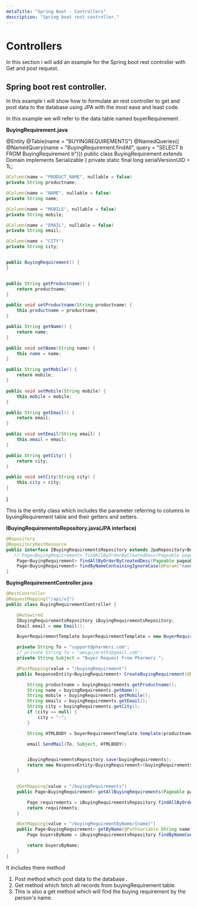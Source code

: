 ```yaml
---
metaTitle: "Spring Boot - Controllers"
description: "Spring boot rest controller."
---
```


# Controllers


In this section i will add an example for the Spring boot rest controller with Get and post request.



## Spring boot rest controller.


> 
<p>In this example i will show how to formulate an rest controller to get
and post data to the database using JPA with the most ease and least
code.</p>


In this example we will refer to the data table named buyerRequirement .

**BuyingRequirement.java**

@Entity
@Table(name = "BUYINGREQUIREMENTS")
@NamedQueries({
@NamedQuery(name = "BuyingRequirement.findAll", query = "SELECT b FROM BuyingRequirement b")})
public class BuyingRequirement extends Domain implements Serializable {
private static final long serialVersionUID = 1L;

```java
@Column(name = "PRODUCT_NAME", nullable = false)
private String productname;

@Column(name = "NAME", nullable = false)
private String name;

@Column(name = "MOBILE", nullable = false)
private String mobile;

@Column(name = "EMAIL", nullable = false)
private String email;

@Column(name = "CITY")
private String city;


public BuyingRequirement() {
}


public String getProductname() {
    return productname;
}

public void setProductname(String productname) {
    this.productname = productname;
}

public String getName() {
    return name;
}

public void setName(String name) {
    this.name = name;
}

public String getMobile() {
    return mobile;
}

public void setMobile(String mobile) {
    this.mobile = mobile;
}

public String getEmail() {
    return email;
}

public void setEmail(String email) {
    this.email = email;
}

public String getCity() {
    return city;
}

public void setCity(String city) {
    this.city = city;
}

```

}

This is the entity class which includes the parameter referring to columns in byuingRequirement table and their getters and setters.

**IBuyingRequirementsRepository.java(JPA interface)**

```java
@Repository
@RepositoryRestResource
public interface IBuyingRequirementsRepository extends JpaRepository<BuyingRequirement, UUID> {
   // Page<BuyingRequirement> findAllByOrderByCreatedDesc(Pageable pageable);
    Page<BuyingRequirement> findAllByOrderByCreatedDesc(Pageable pageable);
    Page<BuyingRequirement> findByNameContainingIgnoreCase(@Param("name") String name, Pageable pageable);
}

```

**BuyingRequirementController.java**

```java
@RestController
@RequestMapping("/api/v1")
public class BuyingRequirementController {

    @Autowired
    IBuyingRequirementsRepository iBuyingRequirementsRepository;
    Email email = new Email();

    BuyerRequirementTemplate buyerRequirementTemplate = new BuyerRequirementTemplate();

    private String To = "support@pharmerz.com";
    // private String To = "amigujarathi@gmail.com";
    private String Subject = "Buyer Request From Pharmerz ";

    @PostMapping(value = "/buyingRequirement")
    public ResponseEntity<BuyingRequirement> CreateBuyingRequirement(@RequestBody BuyingRequirement buyingRequirements) {

        String productname = buyingRequirements.getProductname();
        String name = buyingRequirements.getName();
        String mobile = buyingRequirements.getMobile();
        String emails = buyingRequirements.getEmail();
        String city = buyingRequirements.getCity();
        if (city == null) {
            city = "-";
        }

        String HTMLBODY = buyerRequirementTemplate.template(productname, name, emails, mobile, city);

        email.SendMail(To, Subject, HTMLBODY);


        iBuyingRequirementsRepository.save(buyingRequirements);
        return new ResponseEntity<BuyingRequirement>(buyingRequirements, HttpStatus.CREATED);
    }


    @GetMapping(value = "/buyingRequirements")
    public Page<BuyingRequirement> getAllBuyingRequirements(Pageable pageable) {

        Page requirements = iBuyingRequirementsRepository.findAllByOrderByCreatedDesc(pageable);
        return requirements;
    }

    @GetMapping(value = "/buyingRequirmentByName/{name}")
    public Page<BuyingRequirement> getByName(@PathVariable String name,Pageable pageable){
        Page buyersByName = iBuyingRequirementsRepository.findByNameContainingIgnoreCase(name,pageable);

        return buyersByName;
    }
}

```

It includes there method

1. Post method which post data to the database .
1. Get method which fetch all records from buyingRequirement table.
1. This is also a get method which will find the buying requirement by the person's name.

